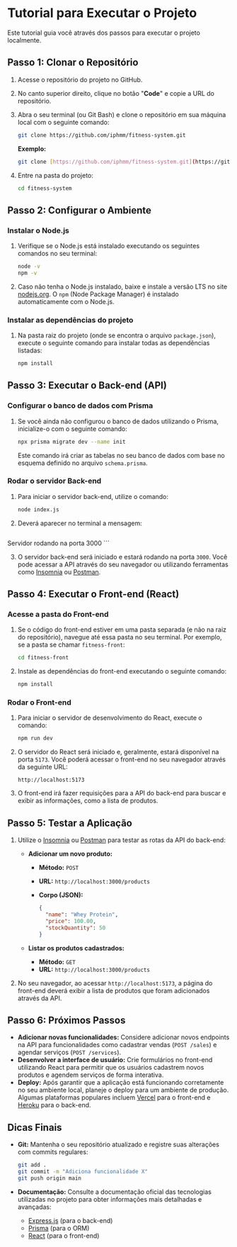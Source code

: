 # Tutorial para Executar o Projeto

Este tutorial guia você através dos passos para executar o projeto localmente.

## Passo 1: Clonar o Repositório

1.  Acesse o repositório do projeto no GitHub.
2.  No canto superior direito, clique no botão "**Code**" e copie a URL do repositório.
3.  Abra o seu terminal (ou Git Bash) e clone o repositório em sua máquina local com o seguinte comando:

    ```bash
    git clone https://github.com/iphmm/fitness-system.git
    ```

    **Exemplo:**

    ```bash
    git clone [https://github.com/iphmm/fitness-system.git](https://github.com/iphmm/fitness-system.git)
    ```

4.  Entre na pasta do projeto:

    ```bash
    cd fitness-system
    ```

## Passo 2: Configurar o Ambiente

### Instalar o Node.js

1.  Verifique se o Node.js está instalado executando os seguintes comandos no seu terminal:

    ```bash
    node -v
    npm -v
    ```

2.  Caso não tenha o Node.js instalado, baixe e instale a versão LTS no site [nodejs.org](https://nodejs.org/). O `npm` (Node Package Manager) é instalado automaticamente com o Node.js.

### Instalar as dependências do projeto

1.  Na pasta raiz do projeto (onde se encontra o arquivo `package.json`), execute o seguinte comando para instalar todas as dependências listadas:

    ```bash
    npm install
    ```

## Passo 3: Executar o Back-end (API)

### Configurar o banco de dados com Prisma

1.  Se você ainda não configurou o banco de dados utilizando o Prisma, inicialize-o com o seguinte comando:

    ```bash
    npx prisma migrate dev --name init
    ```

    Este comando irá criar as tabelas no seu banco de dados com base no esquema definido no arquivo `schema.prisma`.

### Rodar o servidor Back-end

1.  Para iniciar o servidor back-end, utilize o comando:

    ```bash
    node index.js
    ```

2.  Deverá aparecer no terminal a mensagem:

    ```bash
   Servidor rodando na porta 3000
    ```

3.  O servidor back-end será iniciado e estará rodando na porta `3000`. Você pode acessar a API através do seu navegador ou utilizando ferramentas como [Insomnia](https://insomnia.rest/) ou [Postman](https://www.postman.com/).

## Passo 4: Executar o Front-end (React)

### Acesse a pasta do Front-end

1.  Se o código do front-end estiver em uma pasta separada (e não na raiz do repositório), navegue até essa pasta no seu terminal. Por exemplo, se a pasta se chamar `fitness-front`:

    ```bash
    cd fitness-front
    ```

2.  Instale as dependências do front-end executando o seguinte comando:

    ```bash
    npm install
    ```

### Rodar o Front-end

1.  Para iniciar o servidor de desenvolvimento do React, execute o comando:

    ```bash
    npm run dev
    ```

2.  O servidor do React será iniciado e, geralmente, estará disponível na porta `5173`. Você poderá acessar o front-end no seu navegador através da seguinte URL:

    ```
    http://localhost:5173
    ```

3.  O front-end irá fazer requisições para a API do back-end para buscar e exibir as informações, como a lista de produtos.

## Passo 5: Testar a Aplicação

1.  Utilize o [Insomnia](https://insomnia.rest/) ou [Postman](https://www.postman.com/) para testar as rotas da API do back-end:

    * **Adicionar um novo produto:**
        * **Método:** `POST`
        * **URL:** `http://localhost:3000/products`
        * **Corpo (JSON):**

            ```json
            {
              "name": "Whey Protein",
              "price": 100.00,
              "stockQuantity": 50
            }
            ```

    * **Listar os produtos cadastrados:**
        * **Método:** `GET`
        * **URL:** `http://localhost:3000/products`

2.  No seu navegador, ao acessar `http://localhost:5173`, a página do front-end deverá exibir a lista de produtos que foram adicionados através da API.

## Passo 6: Próximos Passos

* **Adicionar novas funcionalidades:** Considere adicionar novos endpoints na API para funcionalidades como cadastrar vendas (`POST /sales`) e agendar serviços (`POST /services`).
* **Desenvolver a interface de usuário:** Crie formulários no front-end utilizando React para permitir que os usuários cadastrem novos produtos e agendem serviços de forma interativa.
* **Deploy:** Após garantir que a aplicação está funcionando corretamente no seu ambiente local, planeje o deploy para um ambiente de produção. Algumas plataformas populares incluem [Vercel](https://vercel.com/) para o front-end e [Heroku](https://www.heroku.com/) para o back-end.

## Dicas Finais

* **Git:** Mantenha o seu repositório atualizado e registre suas alterações com commits regulares:

    ```bash
    git add .
    git commit -m "Adiciona funcionalidade X"
    git push origin main
    ```

* **Documentação:** Consulte a documentação oficial das tecnologias utilizadas no projeto para obter informações mais detalhadas e avançadas:
    * [Express.js](https://expressjs.com/pt-br/) (para o back-end)
    * [Prisma](https://www.prisma.io/docs/) (para o ORM)
    * [React](https://react.dev/) (para o front-end)
